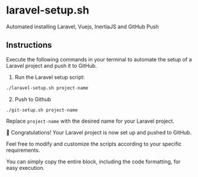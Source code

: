 # laravel-setup.sh
Automated installing Laravel, Vuejs, InertiaJS and GitHub Push

## Instructions

Execute the following commands in your terminal to automate the setup of a Laravel project and push it to GitHub.

1. Run the Laravel setup script:
```sh
./laravel-setup.sh project-name
```

2. Push to Github
```git
./git-setup.sh project-name
```

Replace `project-name` with the desired name for your Laravel project.


🎉 Congratulations! Your Laravel project is now set up and pushed to GitHub.

Feel free to modify and customize the scripts according to your specific requirements.

You can simply copy the entire block, including the code formatting, for easy execution.
